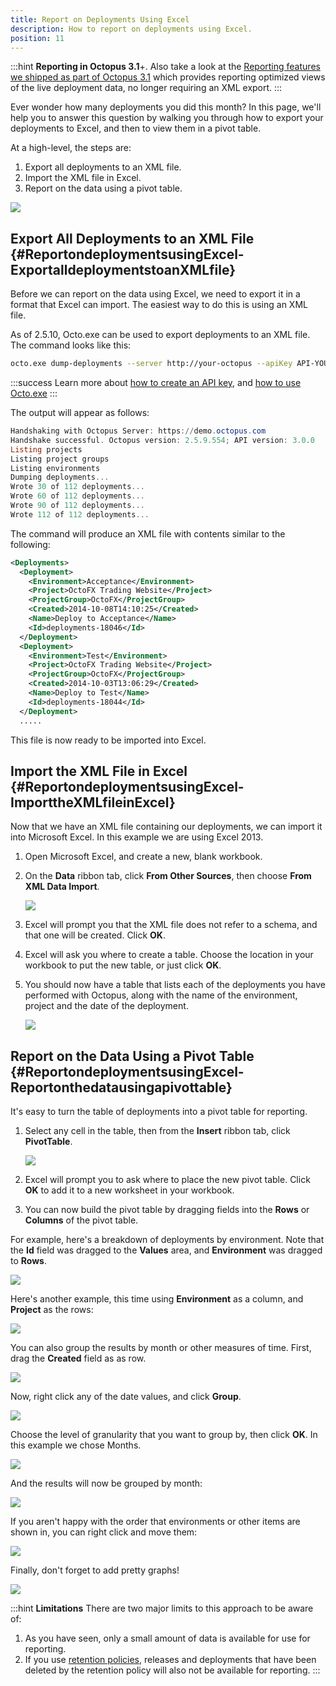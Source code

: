 ```yaml
---
title: Report on Deployments Using Excel
description: How to report on deployments using Excel.
position: 11
---
```


:::hint
**Reporting in Octopus 3.1**+.
Also take a look at the [Reporting features we shipped as part of Octopus 3.1](/docs/administration/reporting/index.md) which provides reporting optimized views of the live deployment data, no longer requiring an XML export.
:::

Ever wonder how many deployments you did this month? In this page, we'll help you to answer this question by walking you through how to export your deployments to Excel, and then to view them in a pivot table.

At a high-level, the steps are:

1. Export all deployments to an XML file.
2. Import the XML file in Excel.
3. Report on the data using a pivot table.

![](3278122.png)

## Export All Deployments to an XML File {#ReportondeploymentsusingExcel-ExportalldeploymentstoanXMLfile}

Before we can report on the data using Excel, we need to export it in a format that Excel can import. The easiest way to do this is using an XML file.

As of 2.5.10, Octo.exe can be used to export deployments to an XML file. The command looks like this:

```bash
octo.exe dump-deployments --server http://your-octopus --apiKey API-YOURAPIKEY1234 --filePath=Deployments.xml
```

:::success
Learn more about [how to create an API key](/docs/octopus-rest-api/how-to-create-an-api-key.md), and [how to use Octo.exe](/docs/octopus-rest-api/octo.exe-command-line/index.md)
:::

The output will appear as follows:

```powershell
Handshaking with Octopus Server: https://demo.octopus.com
Handshake successful. Octopus version: 2.5.9.554; API version: 3.0.0
Listing projects
Listing project groups
Listing environments
Dumping deployments...
Wrote 30 of 112 deployments...
Wrote 60 of 112 deployments...
Wrote 90 of 112 deployments...
Wrote 112 of 112 deployments...
```

The command will produce an XML file with contents similar to the following:

```xml
<Deployments>
  <Deployment>
    <Environment>Acceptance</Environment>
    <Project>OctoFX Trading Website</Project>
    <ProjectGroup>OctoFX</ProjectGroup>
    <Created>2014-10-08T14:10:25</Created>
    <Name>Deploy to Acceptance</Name>
    <Id>deployments-18046</Id>
  </Deployment>
  <Deployment>
    <Environment>Test</Environment>
    <Project>OctoFX Trading Website</Project>
    <ProjectGroup>OctoFX</ProjectGroup>
    <Created>2014-10-03T13:06:29</Created>
    <Name>Deploy to Test</Name>
    <Id>deployments-18044</Id>
  </Deployment>
  .....
```

This file is now ready to be imported into Excel.

## Import the XML File in Excel {#ReportondeploymentsusingExcel-ImporttheXMLfileinExcel}

Now that we have an XML file containing our deployments, we can import it into Microsoft Excel. In this example we are using Excel 2013.

1. Open Microsoft Excel, and create a new, blank workbook.
2. On the **Data** ribbon tab, click **From Other Sources**, then choose **From XML Data Import**. 

   ![](3278132.png)
3. Excel will prompt you that the XML file does not refer to a schema, and that one will be created. Click **OK**.
4. Excel will ask you where to create a table. Choose the location in your workbook to put the new table, or just click **OK**.
5. You should now have a table that lists each of the deployments you have performed with Octopus, along with the name of the environment, project and the date of the deployment. 

   ![](3278131.png)

## Report on the Data Using a Pivot Table {#ReportondeploymentsusingExcel-Reportonthedatausingapivottable}

It's easy to turn the table of deployments into a pivot table for reporting.

1. Select any cell in the table, then from the **Insert** ribbon tab, click **PivotTable**. 

   ![](3278130.png)

2. Excel will prompt you to ask where to place the new pivot table. Click **OK** to add it to a new worksheet in your workbook.
3. You can now build the pivot table by dragging fields into the **Rows** or **Columns** of the pivot table.

For example, here's a breakdown of deployments by environment. Note that the **Id** field was dragged to the **Values** area, and **Environment** was dragged to **Rows**.

![](3278129.png)

Here's another example, this time using **Environment** as a column, and **Project** as the rows:

![](3278128.png)

You can also group the results by month or other measures of time. First, drag the **Created** field as as row.

![](3278127.png)

Now, right click any of the date values, and click **Group**.

![](3278126.png)

Choose the level of granularity that you want to group by, then click **OK**. In this example we chose Months.

![](3278125.png)

And the results will now be grouped by month:

![](3278124.png)

If you aren't happy with the order that environments or other items are shown in, you can right click and move them:

![](3278123.png)

Finally, don't forget to add pretty graphs!

![](3278122.png)

:::hint
**Limitations**
There are two major limits to this approach to be aware of:

1. As you have seen, only a small amount of data is available for use for reporting.
2. If you use [retention policies](/docs/administration/retention-policies/index.md), releases and deployments that have been deleted by the retention policy will also not be available for reporting.
:::
